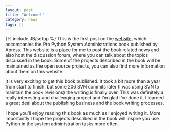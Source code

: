 ```yaml
---
layout: post
title: "Welcome!"
category: news
tags: []
---
```

{% include JB/setup %}
This is the first post on the [website](http://www.sysadminpy.com), which accompanies the Pro Python System Administrations book published by Apress. This website is a place for me to post the book related news and also host the discussion forum, where you can talk about the topics discussed in the book. Some of the projects described in the book will be maintained as the open source projects, you can also find more information about them on this website.

It is very exciting to get this book published. It took a bit more than a year from start to finish, but some 206 SVN commits later (I was using SVN to maintain the book revisions) the writing is finally over. This was definitely a really interesting and challenging project and I’m glad I’ve done it. I learned a great deal about the publishing business and the book writing processes.

I hope you’ll enjoy reading this book as much as I enjoyed writing it. More importantly I hope the projects described in the book will inspire you use Python in the system administration tasks more often.
